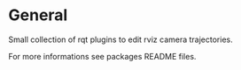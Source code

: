 # General

Small collection of rqt plugins to edit rviz camera trajectories. 

For more informations see packages README files. 